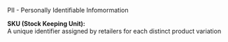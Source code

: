 PII - Personally Identifiable Infomormation

**SKU (Stock Keeping Unit):**  
A unique identifier assigned by retailers for each distinct product variation